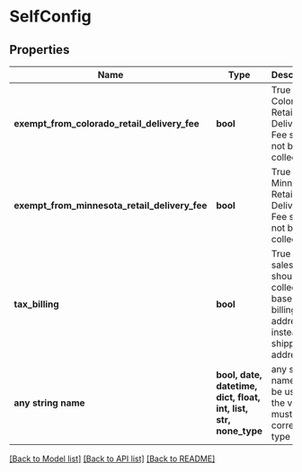 # SelfConfig


## Properties
Name | Type | Description | Notes
------------ | ------------- | ------------- | -------------
**exempt_from_colorado_retail_delivery_fee** | **bool** | True if the Colorado Retail Delivery Fee should not be collected | [optional] 
**exempt_from_minnesota_retail_delivery_fee** | **bool** | True if the Minnesota Retail Delivery Fee should not be collected | [optional] 
**tax_billing** | **bool** | True if sales tax should be collected based on billing address instead of shipping address | [optional] 
**any string name** | **bool, date, datetime, dict, float, int, list, str, none_type** | any string name can be used but the value must be the correct type | [optional]

[[Back to Model list]](../README.md#documentation-for-models) [[Back to API list]](../README.md#documentation-for-api-endpoints) [[Back to README]](../README.md)


